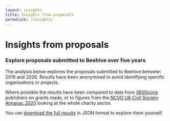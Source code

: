```yaml
---
layout: insights
title: Insights from proposals
permalink: /insights/
---
```


# Insights from proposals

### Explore proposals submitted to Beehive over five years

The analysis below explores the proposals submitted to Beehive between 2016 and 2020.
Results have been anonymised to avoid identifying specific organisations or projects.

Where possible the results have been compared to data from [360Giving](https://threesixtygiving.org/) publishers on grants made,
or to figures from the [NCVO UK Civil Society Almanac 2020](https://data.ncvo.org.uk/) looking at the whole charity sector.

You can <a href="/results.json">download the full results</a> in JSON format to explore them yourself.
